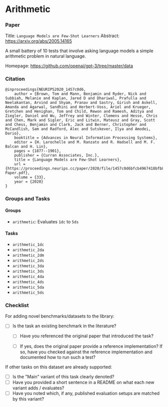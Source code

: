 # Arithmetic

### Paper

Title: `Language Models are Few-Shot Learners`
Abstract: https://arxiv.org/abs/2005.14165

A small battery of 10 tests that involve asking language models a simple arithmetic
problem in natural language.

Homepage: https://github.com/openai/gpt-3/tree/master/data


### Citation

```
@inproceedings{NEURIPS2020_1457c0d6,
    author = {Brown, Tom and Mann, Benjamin and Ryder, Nick and Subbiah, Melanie and Kaplan, Jared D and Dhariwal, Prafulla and Neelakantan, Arvind and Shyam, Pranav and Sastry, Girish and Askell, Amanda and Agarwal, Sandhini and Herbert-Voss, Ariel and Krueger, Gretchen and Henighan, Tom and Child, Rewon and Ramesh, Aditya and Ziegler, Daniel and Wu, Jeffrey and Winter, Clemens and Hesse, Chris and Chen, Mark and Sigler, Eric and Litwin, Mateusz and Gray, Scott and Chess, Benjamin and Clark, Jack and Berner, Christopher and McCandlish, Sam and Radford, Alec and Sutskever, Ilya and Amodei, Dario},
    booktitle = {Advances in Neural Information Processing Systems},
    editor = {H. Larochelle and M. Ranzato and R. Hadsell and M. F. Balcan and H. Lin},
    pages = {1877--1901},
    publisher = {Curran Associates, Inc.},
    title = {Language Models are Few-Shot Learners},
    url = {https://proceedings.neurips.cc/paper/2020/file/1457c0d6bfcb4967418bfb8ac142f64a-Paper.pdf},
    volume = {33},
    year = {2020}
}
```

### Groups and Tasks

#### Groups

* `arithmetic`: Evaluates `1dc` to `5ds`

#### Tasks

* `arithmetic_1dc`
* `arithmetic_2da`
* `arithmetic_2dm`
* `arithmetic_2ds`
* `arithmetic_3da`
* `arithmetic_3ds`
* `arithmetic_4da`
* `arithmetic_4ds`
* `arithmetic_5da`
* `arithmetic_5ds`

### Checklist

For adding novel benchmarks/datasets to the library:
* [ ] Is the task an existing benchmark in the literature?
  * [ ] Have you referenced the original paper that introduced the task?
  * [ ] If yes, does the original paper provide a reference implementation? If so, have you checked against the reference implementation and documented how to run such a test?


If other tasks on this dataset are already supported:
* [ ] Is the "Main" variant of this task clearly denoted?
* [ ] Have you provided a short sentence in a README on what each new variant adds / evaluates?
* [ ] Have you noted which, if any, published evaluation setups are matched by this variant?

